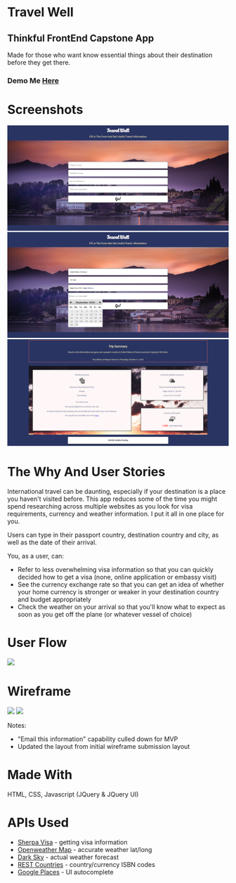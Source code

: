 # Travel Well
## Thinkful FrontEnd Capstone App
Made for those who want know essential things about their destination before they get there.

### Demo Me [Here](https://josno.github.io/api-hack-travel-well/)

# Screenshots
<img src="https://raw.githubusercontent.com/josno/api-hack-travel-well/master/Screenshots/TravelWell_home.PNG">

<img src="https://raw.githubusercontent.com/josno/api-hack-travel-well/master/Screenshots/TravelWell_interaction.PNG">

<img src="https://raw.githubusercontent.com/josno/api-hack-travel-well/master/Screenshots/TravelWell_results.PNG">

# The Why And User Stories
International travel can be daunting, especially if your destination is a place you haven't visited before. This app reduces some of the time you might spend researching across multiple websites as you look for visa requirements, currency and weather information. I put it all in one place for you.

Users can type in their passport country, destination country and city, as well as the date of their arrival.

You, as a user, can:
* Refer to less overwhelming visa information so that you can quickly decided how to get a visa (none, online application or embassy visit)
* See the currency exchange rate so that you can get an idea of whether your home currency is stronger or weaker in your destination country and budget appropriately
* Check the weather on your arrival so that you'll know what to expect as soon as you get off the plane (or whatever vessel of choice)

# User Flow
<img src="https://user-images.githubusercontent.com/37735063/60183056-0b21a400-9815-11e9-8313-b8d919a61ba0.JPG">

# Wireframe
<img src="https://user-images.githubusercontent.com/37735063/60183113-24c2eb80-9815-11e9-9611-9278b0778d50.JPG">

<img src="https://user-images.githubusercontent.com/37735063/60183129-2b516300-9815-11e9-8f93-200cf65981ad.JPG">

Notes:
* "Email this information" capability culled down for MVP
* Updated the layout from initial wireframe submission layout

# Made With
HTML, CSS, Javascript (JQuery & JQuery UI)

# APIs Used

* [Sherpa Visa](https://www.joinsherpa.com/api/request-access/) - getting visa information
* [Openweather Map](https://openweathermap.org/api) - accurate weather lat/long
* [Dark Sky](https://darksky.net/dev/docs) - actual weather forecast
* [REST Countries](https://restcountries.eu/) - country/currency ISBN codes
* [Google Places](https://developers.google.com/places/web-service/intro) - UI autocomplete
